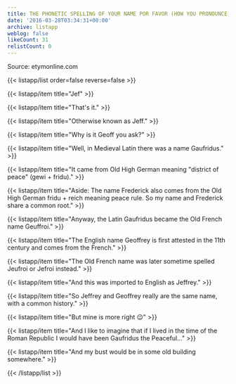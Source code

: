```yaml
---
title: THE PHONETIC SPELLING OF YOUR NAME POR FAVOR (HOW YOU PRONOUNCE)
date: '2016-03-28T03:34:31+00:00'
archive: listapp
weblog: false
likeCount: 31
relistCount: 0
---
```


Source: etymonline.com

<!--more-->

{{< listapp/list order=false reverse=false >}}

   {{< listapp/item title="Jef" >}}

   {{< listapp/item title="That's it." >}}

   {{< listapp/item title="Otherwise known as Jeff." >}}

   {{< listapp/item title="Why is it Geoff you ask?" >}}

   {{< listapp/item title="Well, in Medieval Latin there was a name Gaufridus." >}}

   {{< listapp/item title="It came from Old High German meaning \"district of peace\" (gewi + fridu)." >}}

   {{< listapp/item title="Aside: The name Frederick also comes from the Old High German fridu + reich meaning peace rule. So my name and Frederick share a common root." >}}

   {{< listapp/item title="Anyway, the Latin Gaufridus became the Old French name Geuffroi." >}}

   {{< listapp/item title="The English name Geoffrey is first attested in the 11th century and comes from the French." >}}

   {{< listapp/item title="The Old French name was later sometime spelled Jeufroi or Jefroi instead." >}}

   {{< listapp/item title="And this was imported to English as Jeffrey." >}}

   {{< listapp/item title="So Jeffrey and Geoffrey really are the same name, with a common history." >}}

   {{< listapp/item title="But mine is more right 😉" >}}

   {{< listapp/item title="And I like to imagine that if I lived in the time of the Roman Republic I would have been Gaufridus the Peaceful..." >}}

   {{< listapp/item title="And my bust would be in some old building somewhere." >}}

{{< /listapp/list >}}

